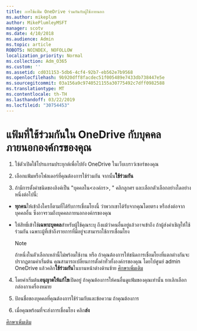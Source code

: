 ```yaml
---
title: การใช้แฟ้ม OneDrive ร่วมกันกับผู้ใช้ภายนอก
ms.author: mikeplum
author: MikePlumleyMSFT
manager: scotv
ms.date: 4/10/2018
ms.audience: Admin
ms.topic: article
ROBOTS: NOINDEX, NOFOLLOW
localization_priority: Normal
ms.collection: Adm_O365
ms.custom: ''
ms.assetid: cd031153-5db6-4cf4-92b7-eb562e7b9568
ms.openlocfilehash: 9b920dff8facdec51f005489e7433db738447e5e
ms.sourcegitcommit: 03a156a9c9740521155a30775492c7dff0982588
ms.translationtype: MT
ms.contentlocale: th-TH
ms.lasthandoff: 03/22/2019
ms.locfileid: "30754453"
---
```

# <a name="share-files-in-onedrive-with-people-outside-your-organization"></a>แฟ้มที่ใช้ร่วมกันใน OneDrive กับบุคคลภายนอกองค์กรของคุณ

1. ใช้ตัวเปิดใช้โปรแกรมประยุกต์เพื่อไปยัง OneDrive ในเว็บเบราว์เซอร์ของคุณ 
    
2. เลือกแฟ้มหรือโฟลเดอร์ที่คุณต้องการใช้ร่วมกัน จากนั้น**ใช้ร่วมกัน** 
    
3. ถ้ามีการตั้งค่าชนิดของลิงค์เป็น "บุคคลใน\<องค์กร\>, " คลิกลูกศร และเลือกตัวเลือกอย่างใดอย่างหนึ่งต่อไปนี้: 
    
  - **ทุกคน**ให้เข้าถึงใครก็ตามที่ได้รับการเชื่อมโยงนี้ ว่าพวกเขาได้รับจากคุณโดยตรง หรือส่งต่อจากบุคคลอื่น ซึ่งอาจรวมถึงบุคคลภายนอกองค์กรของคุณ 
    
  - ให้สิทธิ์เข้าใช้**เฉพาะบุคคล**สำหรับผู้ใช้คุณระบุ ถึงแม้ว่าคนอื่นอยู่แล้วอาจเข้าถึง ถ้าผู้ส่งคำเชิญให้ใช้ร่วมกัน เฉพาะผู้ที่เข้าถึงรายการที่มีอยู่จะสามารถใช้การเชื่อมโยง 
    
    > [!NOTE]
    > ถ้าหนึ่งในตัวเลือกเหล่านี้ไม่พร้อมใช้งาน หรือ ถ้าคุณต้องการให้ชนิดการเชื่อมโยงที่แตกต่างกันจะปรากฏตามค่าเริ่มต้น คุณสามารถเปลี่ยนการตั้งค่าทั่วทั้งองค์กรของคุณ โดยไปศูนย์ admin OneDrive แล้วคลิก**ใช้ร่วมกัน**ในบานหน้าต่างด้านซ้าย [ศึกษาเพิ่มเติม](https://go.microsoft.com/fwlink/?linkid=871961)
  
4. โดยค่าเริ่มต้น**อนุญาตให้แก้ไข**เปิดอยู่ ถ้าคุณต้องการให้คนอื่นดูแฟ้มของคุณเท่านั้น ยกเลิกเลือกกล่องกาเครื่องหมาย 
    
5. ป้อนชื่อของบุคคลที่คุณต้องการใช้ร่วมกับและข้อความ ถ้าคุณต้องการ
    
6. เมื่อคุณพร้อมที่จะส่งการเชื่อมโยง คลิก**ส่ง** 
    
[ศึกษาเพิ่มเติม](https://go.microsoft.com/fwlink/?linkid=871861)
  

